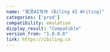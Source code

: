 ```yaml
---
name: "笔灵AI写作 (Biling AI Writing)"
categories: ['prod']
compatibility: emulation
display_result: "Compatible"
version_from: "1.0.0.0"
link: https://ibiling.cn
---
```

